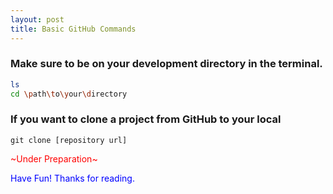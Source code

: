 ```yaml
---
layout: post
title: Basic GitHub Commands
---
```


### Make sure to be on your development directory in the terminal.
```bash
ls
cd \path\to\your\directory
```

### If you want to clone a project from GitHub to your local
```git
git clone [repository url]
```
<span style="color:red">~Under Preparation~  </span>

<span style="color:blue">
	Have Fun!  
	Thanks for reading.
</span>
